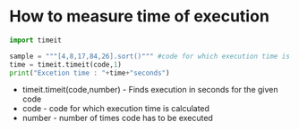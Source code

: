 # How to measure time of execution

```python
import timeit

sample = """[4,8,17,84,26].sort()""" #code for which execution time is calculated
time = timeit.timeit(code,1)
print("Excetion time : "+time+"seconds")
```      

- timeit.timeit(code,number) - Finds execution in seconds for the given code 
- code - code for which execution time is calculated
- number - number of times code has to be executed